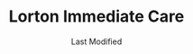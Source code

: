 ---
layout: location-page
date: Last Modified
description: "Local COVID-19 testing is available at Lorton Immediate Care in Lorton, Virginia, USA."
permalink: "locations/virginia/lorton/lorton-immediate-care/"
tags:
  - locations
  - virginia
title: Lorton Immediate Care
uniqueName: lorton-immediate-care
state: Virginia
stateAbbr: VA
hood: "Lorton"
address: "7740 Gunston Plaza"
city: "Lorton"
zip: "22079"
zipsNearby: "25413 25440 25414 25423 25410 25425 25430 25432 25438 25441 25442 25443 25446 20001 20002 20003 20004 20005 20006 20007 20008 20009 20010 20011 20012 20013 20015 20016 20017 20018 20019 20020 20022 20023 20024 20026 20027 20029 20030 20032 20033 20035 20036 20037 20038 20039 20040 20041 20042 20043 20044 20045 20046 20047 20049 20050 20051 20052 20053 20055 20056 20057 20058 20059 20060 20061 20062 20063 20064 20065 20066 20067 20068 20069 20070 20071 20073 20074 20075 20076 20077 20078 20080 20081 20082 20088 20090 20091 20097 20098 20201 20202 20203 20204 20206 20207 20208 20210 20211 20212 20213 20214 20215 20216 20217 20218 20219 20220 20221 20222 20223 20224 20226 20227 20228 20229 20230 20232 20233 20235 20237 20238 20239 20240 20241 20242 20244 20245 20250 20251 20254 20260 20261 20262 20265 20266 20268 20270 20277 20289 20299 20301 20303 20306 20307 20310 20314 20317 20318 20319 20330 20340 20350 20355 20370 20372 20373 20374 20375 20376 20380 20388 20389 20390 20391 20392 20393 20394 20395 20398 20401 20402 20403 20404 20405 20406 20407 20408 20409 20410 20411 20412 20413 20414 20415 20416 20417 20418 20419 20420 20421 20422 20423 20424 20425 20426 20427 20428 20429 20431 20433 20434 20435 20436 20437 20439 20440 20441 20442 20444 20447 20451 20453 20456 20460 20463 20468 20469 20470 20472 20500 20501 20502 20503 20504 20505 20506 20507 20508 20509 20510 20511 20515 20520 20521 20522 20523 20524 20525 20526 20527 20528 20529 20530 20531 20532 20533 20534 20535 20536 20537 20538 20539 20540 20541 20542 20543 20544 20546 20547 20548 20549 20551 20552 20553 20554 20555 20557 20558 20559 20560 20565 20566 20570 20571 20572 20573 20575 20576 20577 20578 20579 20580 20581 20585 20586 20590 20591 20593 20594 20597 20599 20606 20607 20701 20608 20861 20862 20609 20838 20610 20839 20611 20704 20705 20612 20810 20811 20813 20814 20815 20816 20817 20824 20825 20827 20889 20892 20894 20710 20715 20716 20717 20718 20719 20720 20721 20841 20613 20722 20833 20615 20616 20617 20866 20618 20818 20619 20620 20731 20743 20747 20753 20791 20799 20621 20622 20623 20732 20733 20871 20624 20735 20625 20740 20741 20742 20626 20627 20872 20628 20751 20842 20629 20630 20754 20632 20755 20744 20745 20749 20750 20758 20759 20877 20878 20879 20882 20883 20884 20885 20886 20898 20899 20765 20896 20874 20875 20876 20812 20769 20634 20768 20770 20771 20776 20635 20777 20636 20637 20639 20781 20782 20783 20784 20785 20787 20788 20640 20643 20645 20794 20891 20895 20703 20706 20646 20707 20708 20709 20723 20724 20725 20726 20650 20653 20711 20656 20657 20658 20659 20660 20712 20661 20662 20664 20682 20714 20830 20832 20736 20667 20670 20674 20675 20837 20676 20677 20678 20697 20790 20797 20737 20738 20847 20848 20849 20850 20851 20852 20853 20854 20855 20857 20859 20684 20685 20686 20860 20763 20764 20901 20902 20903 20904 20905 20906 20907 20908 20910 20911 20912 20913 20914 20915 20916 20918 20993 20997 20688 20868 20897 20689 20690 20746 20748 20752 20757 20762 20779 20772 20773 20774 20775 20792 20692 20601 20602 20603 20604 20880 20693 20778 20695 20588 20598 21710 21401 21403 21404 21405 21409 21411 21412 21402 21012 21201 21202 21203 21204 21205 21206 21207 21208 21209 21210 21211 21212 21213 21214 21215 21216 21217 21218 21219 21220 21221 21222 21223 21224 21225 21226 21227 21228 21229 21230 21231 21233 21234 21235 21237 21239 21240 21241 21244 21250 21251 21252 21263 21264 21270 21273 21275 21278 21279 21280 21281 21282 21284 21285 21286 21287 21288 21289 21290 21297 21298 21713 21612 21714 21022 21715 21716 21758 21717 21718 21619 21622 21029 21044 21045 21046 21114 21032 21035 21036 21037 21041 21042 21043 21048 21634 21052 21701 21702 21703 21704 21705 21709 21054 21056 21060 21061 21062 21737 21738 21071 21638 21075 21076 21077 21755 21756 21757 21759 21762 21090 21723 21765 21093 21094 21106 21769 21108 21770 21771 21773 21652 21653 21754 21774 21775 21776 21113 21117 21654 21122 21123 21777 21658 21133 21136 21139 21140 21661 21779 21662 21624 21647 21663 21144 21146 21782 21665 21150 21153 21666 21784 21669 21671 21790 21791 21792 21793 21794 21157 21158 21676 21797 21798 21104 21163 21648 21677 20105 22301 22302 22303 22304 22305 22306 22307 22308 22309 22310 22311 22312 22313 22314 22315 22320 22331 22332 22333 22334 20106 22003 22201 22202 22203 22204 22205 22206 22207 22209 22210 22211 22212 22213 22214 22215 22216 22217 22219 22222 22225 22226 22227 22230 22240 22241 22242 22243 22244 22245 22246 20146 20147 20148 20149 22712 22610 22611 20135 22713 22716 22620 22714 22715 20136 20137 20138 20139 20143 20119 20120 20121 20122 22622 22624 20124 22701 22722 20144 20101 20102 20103 20104 20189 22025 22026 22718 20151 20152 20153 22030 22031 22032 22033 22034 22035 22036 22037 22038 22039 22040 22041 22042 22043 22044 22046 22627 22640 22060 22623 22630 20155 20156 22720 22066 20158 20159 20168 20169 20170 20171 20172 20190 20191 20192 20194 20195 20196 22095 22096 22639 22724 20175 20176 20177 20178 22725 22726 22736 22642 22079 22199 20180 22067 22101 22102 22103 22106 22107 22108 22109 22709 22719 22727 20108 20109 20110 20111 20112 20113 22643 20115 20116 20117 20118 22645 22649 22728 22646 22729 22121 22122 20181 20182 22081 22082 22116 22119 22730 22125 20128 20129 20131 22731 20132 20134 20160 22134 22135 22732 22733 20140 22734 22735 22118 22650 22737 22746 20141 20142 22739 22740 22749 22009 22015 22150 22151 22152 22153 22156 22158 22159 22160 22161 22655 22656 20163 20164 20165 20166 20167 22741 22742 22743 20198 22172 20130 20184 20185 22027 22124 22180 22181 22182 22183 22185 20186 20187 20188 22747 20197 22663 22601 22602 22603 22604 22191 22192 22193 22194 22195 23015 22427 22428 23024 22433 22436 22438 22509 22442 22443 22446 22448 22451 23047 22401 22402 22403 22404 22405 22406 22407 22408 22412 22463 22469 22471 22472 22476 22481 22485 22544 22488 22501 22948 22508 22514 23117 22957 22520 22558 22581 22524 23126 22526 22529 22960 22989 22534 22535 22538 22542 22545 22546 22547 22552 22551 22553 22430 22554 22555 22556 22560 22565 22567 22572 22577 22580 56901 56902 56904 56915 56920 56933 56944 56945 56950 56965 56972 20107 20193 20199 21098 21260 21261 21265 21268 21274 21283 22047 22092 22093 22120 22184 22218 22223 22229 22234 22321 22336 22721 25429" 
mapUrl: "http://maps.apple.com/?q=Lorton+Immediate+Care&address=7740+Gunston+Plaza,Lorton,Virginia,22079"
locationType: Drive-thru
phone: "703-339-5858"
website: "https://allcarefamilymed.com/coronavirus"
onlineBooking: true
closed: undefined
closedUpdate: April 22nd, 2020
notes: "By appointment only. For all members of the community. Requires phone screen."
days: Everyday
hours: Noon-1:30PM
ctaMessage: Schedule a test
ctaUrl: "https://allcarefamilymed.com/coronavirus"
---